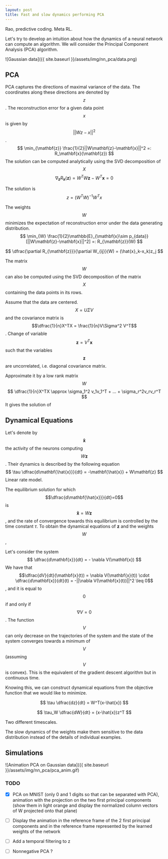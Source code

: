 ```yaml
---
layout: post
title: Fast and slow dynamics performing PCA
---
```


Rao, predictive coding. Meta RL.

Let's try to develop an intuition about how the dynamics of a neural network can compute an algorithm. We will consider the Principal Component Analysis (PCA) algorithm.

![Gaussian data]({{ site.baseurl }}/assets/img/nn_pca/data.png)

## PCA

PCA captures the directions of maximal variance of the data. The coordinates along these directions are denoted by $$z$$. The reconstruction error for a given data point $$x$$ is given by $$||Wz-x||^2$$. 
$$
\min_{\mathbf{z}} \frac{1}{2}||W\mathbf{z}-\mathbf{x}||^2 =: R_\mathbf{x}(\mathbf{z})
$$
The solution can be computed analytically using the SVD decomposition of $$X$$ 
$$
\nabla_\mathbf{z} R_\mathbf{x}(\mathbf{z}) = W^TW\mathbf{z} - W^T \mathbf{x} = 0
$$


The solution is $$z=(W^TW)^{-1}W^Tx$$ 



The weights $$W$$ minimizes the expectation of reconstruction error under the data generating distribution. 
$$
\min_{W} \frac{1}{2}\mathbb{E}_{\mathbf{x}\sim p_{data}}[||W\mathbf{z}-\mathbf{x}||^2] =: R_{\mathbf{z}}(W)
$$

$$
\dfrac{\partial R_{\mathbf{z}}}{\partial W_{ij}}(W) = (\hat{x}_k-x_k)z_j
$$

The matrix $$W$$ can also be computed using the SVD decomposition of the matrix $$X$$ containing the data points in its rows.

Assume that the data are centered. $$X = U\Sigma V$$ and the covariance matrix is $$\dfrac{1}{n}X^TX = \frac{1}{n}V\Sigma^2 V^T$$. Change of variable $$\mathbf{z} = V^T\mathbf{x}$$ such that the variables $$\mathbf{z}$$ are uncorrelated, i.e. diagonal covariance matrix.

Approximate it by a low rank matrix $$W$$
$$
\dfrac{1}{n}X^TX \approx \sigma_1^2 v_1v_1^T + ... + \sigma_r^2v_rv_r^T
$$
It gives the solution of 



## Dynamical Equations

Let's denote by $$\mathbf{\hat{x}}$$ the activity of the neurons computing $$W\mathbf{z}$$. Their dynamics is described by the following equation
$$
\tau \dfrac{d\mathbf{\hat{x}}}{dt} = -\mathbf{\hat{x}} + W\mathbf{z}
$$
Linear rate model.

The equilibrium solution for which $$\dfrac{d\mathbf{\hat{x}}}{dt}=0$$ is $$ \mathbf{\hat{x}} = W\mathbf{z}$$, and the rate of convergence towards this equilibrium is controlled by the time constant $\tau$. To obtain the dynamical equations of $\mathbf{z}$ and the weights $$W$$, 

Let's consider the system
$$
\dfrac{d\mathbf{x}}{dt} = - \nabla V(\mathbf{x})
$$
We have that $$\dfrac{dV}{dt}(\mathbf{x}(t)) = \nabla V(\mathbf{x}(t)) \cdot \dfrac{d\mathbf{x}}{dt}(t) = -||\nabla V(\mathbf{x}(t))||^2 \leq 0$$, and it is equal to $$0$$ if and only if $$\nabla V = 0$$. The function $$V$$ can only decrease on the trajectories of the system and the state of the system converges towards a minimum of $$V$$ (assuming $$V$$ is convex). This is the equivalent of the gradient descent algorithm but in continuous time.

Knowing this, we can construct dynamical equations from the objective function that we would like to minimize.




$$
\tau \dfrac{dz}{dt} = W^T(x-\hat{x})
$$

$$
\tau_W \dfrac{dW}{dt} = (x-\hat{x})z^T
$$

Two different timescales. 

The slow dynamics of the weights make them sensitive to the data distribution instead of the details of individual examples.

## Simulations

![Animation PCA on Gaussian data]({{ site.baseurl }}/assets/img/nn_pca/pca_anim.gif)



### TODO

- [x] PCA on MNIST (only 0 and 1 digits so that can be separated with PCA), animation with the projection on the two first principal components (show them in light orange and display the normalized column vectors of W projected onto that plane)
- [ ] Display the animation in the reference frame of the 2 first principal components and  in the reference frame represented by the learned weights of the network
- [ ] Add a temporal filtering to z
- [ ] Nonnegative PCA ?



